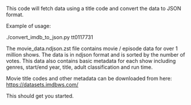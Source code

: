 This code will fetch data using a title code and convert the data to JSON format.

Example of usage:

./convert_imdb_to_json.py tt0117731

The movie_data.ndjson.zst file contains movie / episode data for over 1 million shows. The data is in ndjson format and is sorted by the number of votes. This data also contains basic metadata for each show including genres, start/end year, title, adult classification and run time.

Movie title codes and other metadata can be downloaded from here: https://datasets.imdbws.com/

This should get you started.



